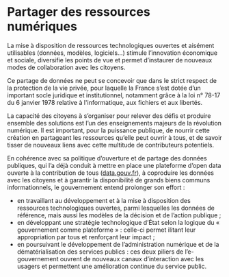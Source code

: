# Partager des ressources numériques

La mise à disposition de ressources technologiques ouvertes et aisément utilisables (données, modèles, logiciels…) stimule l’innovation économique et sociale, diversifie les points de vue et permet d’instaurer de nouveaux modes de collaboration avec les citoyens.

Ce partage de données ne peut se concevoir que dans le strict respect de la protection de la vie privée, pour laquelle la France s’est dotée d’un important socle juridique et institutionnel, notamment grâce à la loi n° 78-17 du 6 janvier 1978 relative à l'informatique, aux fichiers et aux libertés.

La capacité des citoyens à s’organiser pour relever des défis et produire ensemble des solutions est l’un des enseignements majeurs de la révolution numérique. Il est important, pour la puissance publique, de nourrir cette création en partageant les ressources qu’elle peut ouvrir à tous, et de savoir tisser de nouveaux liens avec cette multitude de contributeurs potentiels.

En cohérence avec sa politique d’ouverture et de partage des données publiques, qui l’a déjà conduit à mettre en place une plateforme d’open data ouverte à la contribution de tous ([data.gouv.fr](http://www.data.gouv.fr/)), à coproduire les données avec les citoyens et à garantir la disponibilité de grands biens communs informationnels, le gouvernement entend prolonger son effort :

- en travaillant au développement et à la mise à disposition des ressources technologiques ouvertes, parmi lesquelles les données de référence, mais aussi les modèles de la décision et de l’action publique ;
- en développant une stratégie technologique d’État selon la logique du « gouvernement comme plateforme » : celle-ci permet ilitant leur appropriation par tous et renforçant leur impact ;
- en poursuivant le développement de l’administration numérique et de la dématérialisation des services publics : ces deux piliers de l’e-gouvernement ouvrent de nouveaux canaux d’interaction avec les usagers et permettent une amélioration continue du service public.
